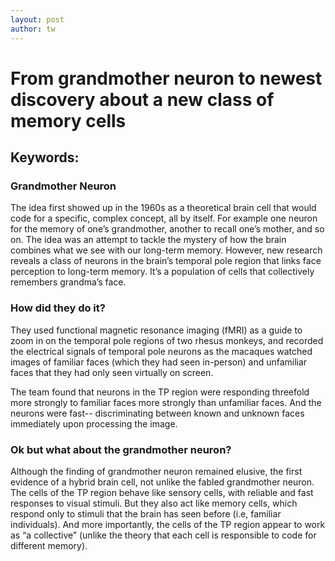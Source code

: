 ```yaml
---
layout: post
author: tw
---
```

# From grandmother neuron to newest discovery about a new class of memory cells
## Keywords: 
### Grandmother Neuron
The idea first showed up in the 1960s as a theoretical brain cell that would code for a specific, complex concept, all by itself. For example one neuron for the memory of one’s grandmother, another to recall one’s mother, and so on. The idea was an attempt to tackle the mystery of how the brain combines what we see with our long-term memory. However, new research reveals a class of neurons in the brain’s temporal pole region that links face perception to long-term memory. It’s a population of cells that collectively remembers grandma’s face.

### How did they do it?
They used functional magnetic resonance imaging (fMRI) as a guide to zoom in on the temporal pole regions of two rhesus monkeys, and recorded the electrical signals of temporal pole neurons as the macaques watched images of familiar faces (which they had seen in-person) and unfamiliar faces that they had only seen virtually on screen.

The team found that neurons in the TP region were responding threefold more strongly to familiar faces more strongly than unfamiliar faces. And the neurons were fast-- discriminating between known and unknown faces immediately upon processing the image.

### Ok but what about the grandmother neuron?
Although the finding of grandmother neuron remained elusive, the first evidence of a hybrid brain cell, not unlike the fabled grandmother neuron. The cells of the TP region behave like sensory cells, with reliable and fast responses to visual stimuli. But they also act like memory cells, which respond only to stimuli that the brain has seen before (i.e, familiar individuals). And more importantly, the cells of the TP region appear to work as “a collective” (unlike the theory that each cell is responsible to code for different memory).
